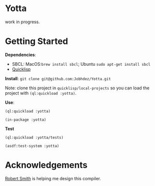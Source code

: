 # Yotta 
work in progress.

# Getting Started
**Dependencies**: 
- SBCL: MacOS:`brew install sbcl`; Ubuntu `sudo apt-get install sbcl`
- [Quicklisp](https://www.quicklisp.org/beta/)

**Install**:
`git clone git@github.com:Jobhdez/Yotta.git`

Note: clone this project in `quicklisp/local-projects` so you can load the project with `(ql:quickload :yotta)`.

**Use**:
```
(ql:quickload :yotta)

(in-package :yotta)
```

**Test**
```
(ql:quickload :yotta/tests)

(asdf:test-system :yotta)

```

# Acknowledgements
[Robert Smith](https://github.com/stylewarning) is helping me design this compiler.
